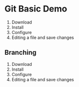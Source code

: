 # Git Basic Demo

1. Download
2. Install
3. Configure
4. Editing a file and save changes

## Branching
1. Download
2. Install
3. Configure
4. Editing a file and save changes